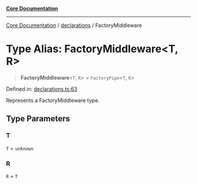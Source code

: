 [**Core Documentation**](../../README.md)

***

[Core Documentation](../../README.md) / [declarations](../README.md) / FactoryMiddleware

# Type Alias: FactoryMiddleware\<T, R\>

> **FactoryMiddleware**\<`T`, `R`\> = `FactoryPipe`\<`T`, `R`\>

Defined in: [declarations.ts:63](https://github.com/stonemjs/core/blob/65c9e07f9d264b07f6e4091fcc29046b5ca8ea45/src/declarations.ts#L63)

Represents a FactoryMiddleware type.

## Type Parameters

### T

`T` = `unknown`

### R

`R` = `T`
